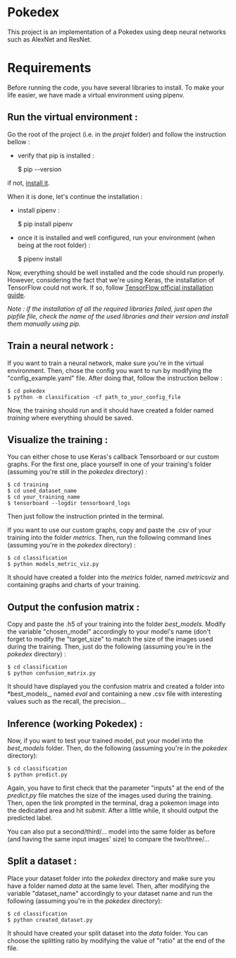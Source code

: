 Pokedex
=====================

This project is an implementation of a Pokedex using deep neural networks such as AlexNet and ResNet.

Requirements
============

Before running the code, you have several libraries to install. To make your life easier, we have made a virtual environment using pipenv.

Run the virtual environment :
-----------

Go the root of the project (i.e. in the *projet* folder) and follow the instruction bellow :

- verify that pip is installed :

    $ pip --version

if not, [install it](https://pip.pypa.io/en/stable/installing/).

When it is done, let's continue the installation :

- install pipenv :

    $ pip install pipenv

- once it is installed and well configured, run your environment (when being at the root folder) :

    $ pipenv install
    
Now, everything should be well installed and the code should run properly. However, considering the fact that we're using Keras,
the installation of TensorFlow could not work. If so, follow [TensorFlow official installation guide](https://www.tensorflow.org/install?hl=fr).

*Note : if the installation of all the required libraries failed, just open the pipfile file, check the name of the used 
libraries and their version and install them manually using pip.*

Train a neural network :
-----------

If you want to train a neural network, make sure you're in the virtual environment. Then, chose the config you want to run by 
modifying the "config_example.yaml" file. After doing that, follow the instruction bellow :

    $ cd pokedex
    $ python -m classification -cf path_to_your_config_file
    
Now, the training should run and it should have created a folder named *training* where everything should be saved.

Visualize the training :
-----------

You can either chose to use Keras's callback Tensorboard or our custom graphs. For the first one, place yourself 
in one of your training's folder (assuming you're still in the *pokedex* directory) :

    $ cd training
    $ cd used_dataset_name
    $ cd your_training_name
    $ tensorboard --logdir tensorboard_logs

Then just follow the instruction printed in the terminal.

If you want to use our custom graphs, copy and paste the .csv of your training into the folder *metrics*. Then, run the 
following command lines (assuming you're in the *pokedex* directory) :

    $ cd classification
    $ python models_metric_viz.py
    
It should have created a folder into the *metrics* folder, named *metricsviz* and containing graphs and charts of your training.

Output the confusion matrix :
-----------

Copy and paste the .h5 of your training into the folder *best_models*. Modify the variable "chosen_model"
accordingly to your model's name (don't forget to modify the "target_size" to match the size of the images used during the
training. Then, just do the following (assuming you're in the *pokedex* directory) :

    $ cd classification
    $ python confusion_matrix.py
    
It should have displayed you the confusion matrix and created a folder into *best_models_, named *eval* and
containing a new .csv file with interesting values such as the recall, the precision...

Inference (working Pokedex) :
-----------

Now, if you want to test your trained model, put your model into the *best_models* folder. Then, do the following 
(assuming you're in the *pokedex* directory):

    $ cd classification
    $ python predict.py
    
Again, you have to first check that the parameter "inputs" at the end of the *predict.py* file matches 
the size of the images used during the training. Then, open the link prompted in the terminal, drag a pokemon image 
into the dedicated area and hit *submit*. After a little while, it should output the predicted label.

You can also put a second/third/... model into the same folder as before (and having the same input images' size) to
compare the two/three/...

Split a dataset :
-----------

Place your dataset folder into the *pokedex* directory and make sure you have a folder named *data* at the same
level. Then, after modifying the variable "dataset_name" accordingly to your dataset name and run the following
(assuming you're in the *pokedex* directory):

    $ cd classification
    $ python created_dataset.py
    
It should have created your split dataset into the *data* folder. You can choose the splitting ratio by modifying the 
value of "ratio" at the end of the file.

